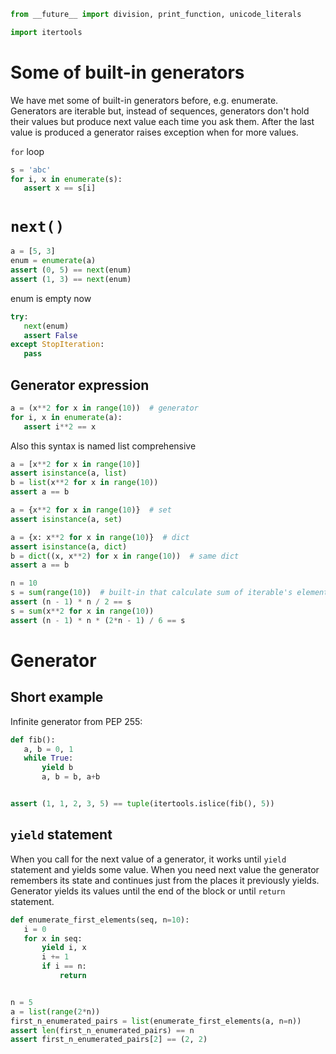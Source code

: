 

 ```python 
from __future__ import division, print_function, unicode_literals

import itertools
 ``` 
 # Some of built-in generators

 We have met some of built-in generators before, e.g. enumerate. Generators
 are iterable but, instead of sequences, generators don't hold their values
 but produce next value each time you ask them. After the last value is
 produced a generator raises exception when for more values.

 `for` loop

 ```python 
s = 'abc'
for i, x in enumerate(s):
    assert x == s[i]
 ``` 
 # `next()`


 ```python 
a = [5, 3]
enum = enumerate(a)
assert (0, 5) == next(enum)
assert (1, 3) == next(enum)
 ``` 
 enum is empty now

 ```python 
try:
    next(enum)
    assert False
except StopIteration:
    pass
 ``` 
 ## Generator expression


 ```python 
a = (x**2 for x in range(10))  # generator
for i, x in enumerate(a):
    assert i**2 == x
 ``` 
 Also this syntax is named list comprehensive

 ```python 
a = [x**2 for x in range(10)]
assert isinstance(a, list)
b = list(x**2 for x in range(10))
assert a == b

a = {x**2 for x in range(10)}  # set
assert isinstance(a, set)

a = {x: x**2 for x in range(10)}  # dict
assert isinstance(a, dict)
b = dict((x, x**2) for x in range(10))  # same dict
assert a == b

n = 10
s = sum(range(10))  # built-in that calculate sum of iterable's elements
assert (n - 1) * n / 2 == s
s = sum(x**2 for x in range(10))
assert (n - 1) * n * (2*n - 1) / 6 == s
 ``` 
 # Generator

 ## Short example

 Infinite generator from PEP 255:



 ```python 
def fib():
    a, b = 0, 1
    while True:
        yield b
        a, b = b, a+b


assert (1, 1, 2, 3, 5) == tuple(itertools.islice(fib(), 5))
 ``` 
 ## `yield` statement

 When you call for the next value of a generator, it works until `yield`
 statement and yields some value. When you need next value the generator
 remembers its state and continues just from the places it previously yields.
 Generator yields its values until the end of the block or until `return`
 statement.



 ```python 
def enumerate_first_elements(seq, n=10):
    i = 0
    for x in seq:
        yield i, x
        i += 1
        if i == n:
            return


n = 5
a = list(range(2*n))
first_n_enumerated_pairs = list(enumerate_first_elements(a, n=n))
assert len(first_n_enumerated_pairs) == n
assert first_n_enumerated_pairs[2] == (2, 2)
 
 ``` 
